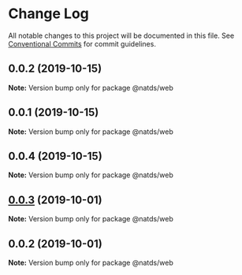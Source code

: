# Change Log

All notable changes to this project will be documented in this file.
See [Conventional Commits](https://conventionalcommits.org) for commit guidelines.

## 0.0.2 (2019-10-15)

**Note:** Version bump only for package @natds/web

## 0.0.1 (2019-10-15)

**Note:** Version bump only for package @natds/web

## 0.0.4 (2019-10-15)

**Note:** Version bump only for package @natds/web

## [0.0.3](https://github.com/natura-cosmeticos/natds/compare/@natds/web@0.0.2...@natds/web@0.0.3) (2019-10-01)

**Note:** Version bump only for package @natds/web

## 0.0.2 (2019-10-01)

**Note:** Version bump only for package @natds/web
